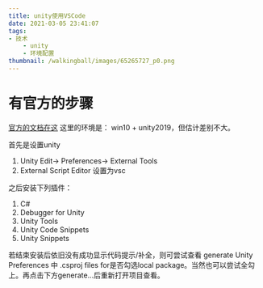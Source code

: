 ```yaml
---
title: unity使用VSCode
date: 2021-03-05 23:41:07
tags:
- 技术
    - unity
    - 环境配置
thumbnail: /walkingball/images/65265727_p0.png
---
```

# 有官方的步骤
[官方的文档在这](https://code.visualstudio.com/docs/other/unity)
这里的环境是： win10 + unity2019，但估计差别不大。

首先是设置unity
1. Unity Edit-> Preferences-> External Tools
2. External Script Editor 设置为vsc

之后安装下列插件：
1. C#
2. Debugger for Unity
3. Unity Tools
4. Unity Code Snippets
5. Unity Snippets

若结束安装后依旧没有成功显示代码提示/补全，则可尝试查看 generate Unity Preferences 中 .csproj files for是否勾选local package。当然也可以尝试全勾上。再点击下方generate...后重新打开项目查看。